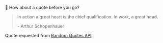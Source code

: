 📣 How about a quote before you go?

> In action a great heart is the chief qualification. In work, a great head.
>
> <p>- Arthur Schopenhauer</p>

Quote requested from [Random Quotes API](https://github.com/lukePeavey/quotable)
